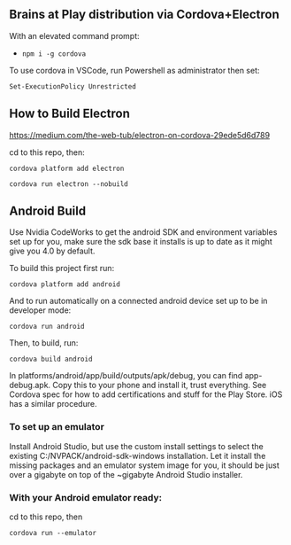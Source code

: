## Brains at Play distribution via Cordova+Electron 

With an elevated command prompt:
* `npm i -g cordova`

To use cordova in VSCode, run Powershell as administrator then set:

`Set-ExecutionPolicy Unrestricted`

## How to Build Electron
https://medium.com/the-web-tub/electron-on-cordova-29ede5d6d789


cd to this repo, then:

`cordova platform add electron`

`cordova run electron --nobuild`


## Android Build
Use Nvidia CodeWorks to get the android SDK and environment variables set up for you, make sure the sdk base it installs is up to date as it might give you 4.0 by default. 

To build this project first run:

`cordova platform add android`

And to run automatically on a connected android device set up to be in developer mode:

`cordova run android`

Then, to build, run:

`cordova build android`

In platforms/android/app/build/outputs/apk/debug, you can find app-debug.apk.
Copy this to your phone and install it, trust everything. See Cordova spec for how to add certifications and stuff for the Play Store. iOS has a similar procedure.

### To set up an emulator
Install Android Studio, but use the custom install settings to select the existing C:/NVPACK/android-sdk-windows installation. Let it install the missing packages and an emulator system image for you, it should be just over a gigabyte on top of the ~gigabyte Android Studio installer. 

### With your Android emulator ready:
cd to this repo, then

`cordova run --emulator`

